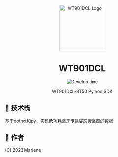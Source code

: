 <div align="center">
<img src="https://i.mji.rip/2023/07/21/4fc57561b6681928bbb0ed139b475072.png" height="150" width="150" alt="WT901DCL Logo">
<h1>WT901DCL</h1></div>

<p align="center">
<img src="https://wakatime.com/badge/user/5bfd81bc-9515-462b-a942-069791b283b7/project/9a5ef28e-c1e6-4c38-a4dd-ace7a039d5a0.svg?style=flat-square"  alt="Develop time"/>

</p>
<p align="center">WT901DCL-BT50 Python SDK</p>

## 🎨 技术栈

基于dotnet和py，实现低功耗蓝牙传输姿态传感器的数据

## 📄 作者

(C) 2023 Marlene
